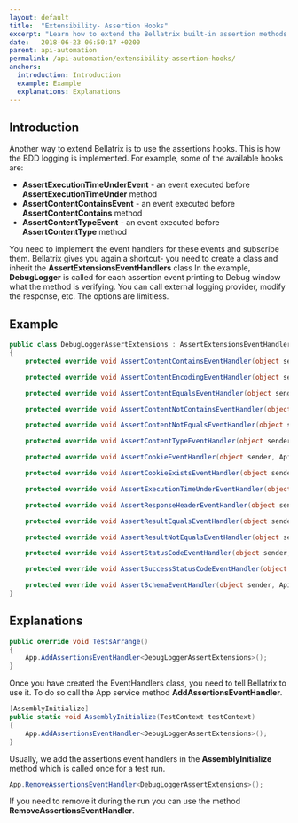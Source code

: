 ```yaml
---
layout: default
title:  "Extensibility- Assertion Hooks"
excerpt: "Learn how to extend the Bellatrix built-in assertion methods using hooks."
date:   2018-06-23 06:50:17 +0200
parent: api-automation
permalink: /api-automation/extensibility-assertion-hooks/
anchors:
  introduction: Introduction
  example: Example
  explanations: Explanations
---
```

Introduction
------------
Another way to extend Bellatrix is to use the assertions hooks. This is how the BDD logging is implemented. For example, some of the available hooks are:
- **AssertExecutionTimeUnderEvent** - an event executed before **AssertExecutionTimeUnder** method
- **AssertContentContainsEvent** - an event executed before **AssertContentContains** method
- **AssertContentTypeEvent** - an event executed before **AssertContentType** method

You need to implement the event handlers for these events and subscribe them. Bellatrix gives you again a shortcut- you need to create a class and inherit the **AssertExtensionsEventHandlers** class
In the example, **DebugLogger** is called for each assertion event printing to Debug window what the method is verifying. You can call external logging provider, modify the response, etc. The options are limitless.

Example
-------
```csharp
public class DebugLoggerAssertExtensions : AssertExtensionsEventHandlers
{
    protected override void AssertContentContainsEventHandler(object sender, ApiAssertEventArgs arg) => DebugLogger.LogInformation($"Assert response content contains {arg.ActionValue}.");

    protected override void AssertContentEncodingEventHandler(object sender, ApiAssertEventArgs arg) => DebugLogger.LogInformation($"Assert response Cache-Info header is equal to {arg.ActionValue}.");

    protected override void AssertContentEqualsEventHandler(object sender, ApiAssertEventArgs arg) => DebugLogger.LogInformation($"Assert response content is equal to {arg.ActionValue}.");

    protected override void AssertContentNotContainsEventHandler(object sender, ApiAssertEventArgs arg) => DebugLogger.LogInformation($"Assert response content does not contain {arg.ActionValue}.");

    protected override void AssertContentNotEqualsEventHandler(object sender, ApiAssertEventArgs arg) => DebugLogger.LogInformation($"Assert response content is not equal to {arg.ActionValue}.");

    protected override void AssertContentTypeEventHandler(object sender, ApiAssertEventArgs arg) => DebugLogger.LogInformation($"Assert response Content-Type is equal to {arg.ActionValue}.");

    protected override void AssertCookieEventHandler(object sender, ApiAssertEventArgs arg) => DebugLogger.LogInformation($"Assert response cookie is equal to {arg.ActionValue}.");

    protected override void AssertCookieExistsEventHandler(object sender, ApiAssertEventArgs arg) => DebugLogger.LogInformation($"Assert response cookie {arg.ActionValue} exists.");

    protected override void AssertExecutionTimeUnderEventHandler(object sender, ApiAssertEventArgs arg) => DebugLogger.LogInformation($"Assert response execution time is under {arg.ActionValue}.");

    protected override void AssertResponseHeaderEventHandler(object sender, ApiAssertEventArgs arg) => DebugLogger.LogInformation($"Assert response header is equal to {arg.ActionValue}.");

    protected override void AssertResultEqualsEventHandler(object sender, ApiAssertEventArgs arg) => DebugLogger.LogInformation($"Assert response content is equal to {arg.ActionValue}.");

    protected override void AssertResultNotEqualsEventHandler(object sender, ApiAssertEventArgs arg) => DebugLogger.LogInformation($"Assert response content is not equal to {arg.ActionValue}.");

    protected override void AssertStatusCodeEventHandler(object sender, ApiAssertEventArgs arg) => DebugLogger.LogInformation($"Assert response status code is equal to {arg.ActionValue}.");

    protected override void AssertSuccessStatusCodeEventHandler(object sender, ApiAssertEventArgs arg) => DebugLogger.LogInformation($"Assert response status code is successfull.");

    protected override void AssertSchemaEventHandler(object sender, ApiAssertEventArgs arg) => DebugLogger.LogInformation($"Assert response is compatible to specified schema.");
}
```

Explanations
------------
```csharp
public override void TestsArrange()
{
    App.AddAssertionsEventHandler<DebugLoggerAssertExtensions>();
}
```
Once you have created the EventHandlers class, you need to tell Bellatrix to use it. To do so call the App service method **AddAssertionsEventHandler**.
```csharp
[AssemblyInitialize]
public static void AssemblyInitialize(TestContext testContext)
{
    App.AddAssertionsEventHandler<DebugLoggerAssertExtensions>();
}
```
Usually, we add the assertions event handlers in the **AssemblyInitialize** method which is called once for a test run.
```csharp
App.RemoveAssertionsEventHandler<DebugLoggerAssertExtensions>();
```
If you need to remove it during the run you can use the method **RemoveAssertionsEventHandler**.